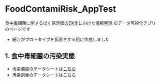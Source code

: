 # FoodContamiRisk_AppTest

[食中毒細菌に関するばく露評価のDX化に向けた情報整理](https://github.com/kento-koyama/food_micro_data_risk) のデータ可視化アプリのページです
- 細江がプロトタイプを仮置きする用に作成しました

## 1. 食中毒細菌の汚染実態  
- 汚染濃度のデータシートは[こちら](https://github.com/kento-koyama/food_micro_data_risk/blob/47e3ffaccfc2b2fce2aef0a49812df23a091f8c2/%E9%A3%9F%E4%B8%AD%E6%AF%92%E7%B4%B0%E8%8F%8C%E6%B1%9A%E6%9F%93%E5%AE%9F%E6%85%8B_%E6%B1%9A%E6%9F%93%E6%BF%83%E5%BA%A6.csv)
- 汚染割合のデータシートは[こちら](https://github.com/kento-koyama/food_micro_data_risk/blob/47e3ffaccfc2b2fce2aef0a49812df23a091f8c2/%E9%A3%9F%E4%B8%AD%E6%AF%92%E7%B4%B0%E8%8F%8C%E6%B1%9A%E6%9F%93%E5%AE%9F%E6%85%8B_%E6%B1%9A%E6%9F%93%E7%8E%87.csv)

